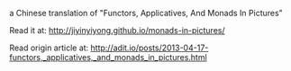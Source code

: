 
a Chinese translation of "Functors, Applicatives, And Monads In Pictures"

Read it at: http://jiyinyiyong.github.io/monads-in-pictures/

Read origin article at: http://adit.io/posts/2013-04-17-functors,_applicatives,_and_monads_in_pictures.html
